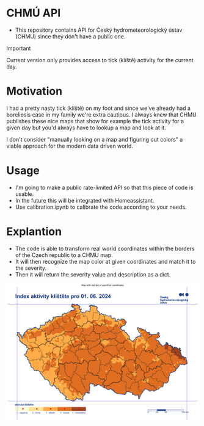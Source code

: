 # CHMÚ API
- This repository contains API for Český hydrometeorologický ústav (CHMU) since they don't have a public one. 
> [!IMPORTANT]
> Current version only provides access to tick (klíště) activity for the current day.

# Motivation
I had a pretty nasty tick (klíště) on my foot and since we've already had a boreliosis case in my family we're extra cautious. I always knew that CHMU publishes these nice maps that show for example the tick activity for a given day but you'd always have to lookup a map and look at it.

I don't consider "manually looking on a map and figuring out colors" a viable approach for the modern data driven world. 

# Usage
- I'm going to make a public rate-limited API so that this piece of code is usable. 
- In the future this will be integrated with Homeassistant.
- Use calibration.ipynb to calibrate the code according to your needs.

# Explantion
- The code is able to transform real world coordinates within the borders of the Czech republic to a CHMU map.
- It will then recognize the map color at given coordinates and match it to the severity. 
- Then it will return the severity value and description as a dict.

![chmu_kliste](images/image.png)
